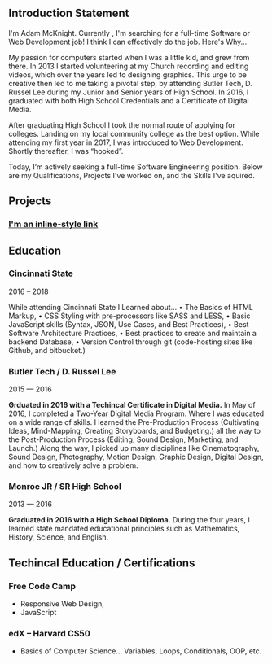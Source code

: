 ## Introduction Statement
I'm Adam McKnight. Currently , I'm searching for a full-time Software or Web Development job! I think I can effectively do the job. Here's Why...

My passion for computers started when I was a little kid, and grew from there. In 2013 I started volunteering at my Church recording and editing videos, which over the years led to designing graphics. This urge to be creative then led to me taking a pivotal step, by attending Butler Tech, D. Russel Lee during my Junior and Senior years of High School. In 2016, I graduated with both High School Credentials and a Certificate of Digital Media.

After graduating High School I took the normal route of applying for colleges. Landing on my local community college as the best option. While attending my first year in 2017, I was introduced to Web Development. Shortly thereafter, I was “hooked”.

Today, I’m actively seeking a full-time Software Engineering position. Below are my Qualifications, Projects I've worked on, and the Skills I've aquired.


## Projects

### [I'm an inline-style link](https://www.google.com)

## Education

### Cincinnati State
2016 – 2018

While attending Cincinnati State I Learned about...
• The Basics of HTML Markup,
• CSS Styling with pre-processors like SASS and LESS,
• Basic JavaScript skills (Syntax, JSON, Use Cases, and Best Practices),
• Best Software Architecture Practices,
• Best practices to create and maintain a backend Database,
• Version Control through git (code-hosting sites like Github, and bitbucket.)

### Butler Tech / D. Russel Lee
2015 — 2016

**Grduated in 2016 with a Techincal Certificate in Digital Media.**
In May of 2016, I completed a Two-Year Digital Media Program. Where I was educated on a wide range of skills. I learned the Pre-Production Process (Cultivating Ideas, Mind-Mapping, Creating Storyboards, and Budgeting.) all the way to the Post-Production Process (Editing, Sound Design, Marketing, and Launch.) Along the way, I picked up many disciplines like Cinematography, Sound Design, Photography, Motion Design, Graphic Design, Digital Design, and how to creatively solve a problem.

### Monroe JR / SR High School
2013 — 2016

**Graduated in 2016 with a High School Diploma.**
During the four years, I learned state mandated educational principles such as Mathematics, History, Science, and English.


## Techincal Education / Certifications
### Free Code Camp
- Responsive Web Design,
- JavaScript

### edX – Harvard CS50
- Basics of Computer Science... Variables, Loops, Conditionals, OOP, etc.


